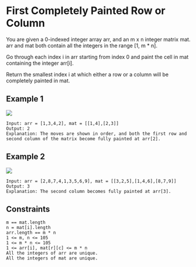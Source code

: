 # First Completely Painted Row or Column

You are given a 0-indexed integer array arr, and an m x n integer matrix mat. arr and mat both contain all the integers in the range [1, m * n].

Go through each index i in arr starting from index 0 and paint the cell in mat containing the integer arr[i].

Return the smallest index i at which either a row or a column will be completely painted in mat.

## Example 1

![](https://assets.leetcode.com/uploads/2023/01/18/grid1.jpg)

```text
Input: arr = [1,3,4,2], mat = [[1,4],[2,3]]
Output: 2
Explanation: The moves are shown in order, and both the first row and second column of the matrix become fully painted at arr[2].
```

## Example 2

![](https://assets.leetcode.com/uploads/2023/01/18/grid2.jpg)

```text
Input: arr = [2,8,7,4,1,3,5,6,9], mat = [[3,2,5],[1,4,6],[8,7,9]]
Output: 3
Explanation: The second column becomes fully painted at arr[3].
```

## Constraints

```text
m == mat.length
n = mat[i].length
arr.length == m * n
1 <= m, n <= 105
1 <= m * n <= 105
1 <= arr[i], mat[r][c] <= m * n
All the integers of arr are unique.
All the integers of mat are unique.
```

```python

```
